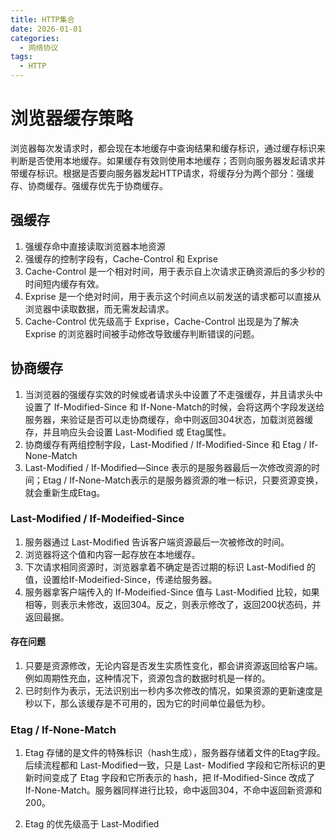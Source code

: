 ```yaml
---
title: HTTP集合
date: 2026-01-01
categories:
  - 网络协议
tags:
  - HTTP
---
```


# 浏览器缓存策略
浏览器每次发请求时，都会现在本地缓存中查询结果和缓存标识，通过缓存标识来判断是否使用本地缓存。如果缓存有效则使用本地缓存；否则向服务器发起请求并带缓存标识。根据是否要向服务器发起HTTP请求，将缓存分为两个部分：强缓存、协商缓存。强缓存优先于协商缓存。

## 强缓存

1. 强缓存命中直接读取浏览器本地资源
2. 强缓存的控制字段有，Cache-Control 和 Exprise
3. Cache-Control 是一个相对时间，用于表示自上次请求正确资源后的多少秒的时间短内缓存有效。
4. Exprise 是一个绝对时间，用于表示这个时间点以前发送的请求都可以直接从浏览器中读取数据，而无需发起请求。
5. Cache-Control 优先级高于 Exprise，Cache-Control 出现是为了解决 Exprise 的浏览器时间被手动修改导致缓存判断错误的问题。


## 协商缓存
1. 当浏览器的强缓存实效的时候或者请求头中设置了不走强缓存，并且请求头中设置了 If-Modified-Since 和 If-None-Match的时候，会将这两个字段发送给服务器，来验证是否可以走协商缓存，命中则返回304状态，加载浏览器缓存，并且响应头会设置 Last-Modified 或 Etag属性。
2. 协商缓存有两组控制字段，Last-Modified / If-Modified-Since 和 Etag / If-None-Match
3. Last-Modified / If-Modified—Since 表示的是服务器最后一次修改资源的时间；Etag / If-None-Match表示的是服务器资源的唯一标识，只要资源变换，就会重新生成Etag。

### Last-Modified / If-Modeified-Since
1. 服务器通过 Last-Modified 告诉客户端资源最后一次被修改的时间。
2. 浏览器将这个值和内容一起存放在本地缓存。
3. 下次请求相同资源时，浏览器拿着不确定是否过期的标识 Last-Modified 的值，设置给If-Modeified-Since，传递给服务器。
4. 服务器拿客户端传入的 If-Modeified-Since 值与 Last-Modified 比较，如果相等，则表示未修改，返回304。反之，则表示修改了，返回200状态码，并返回最据。

#### 存在问题
1. 只要是资源修改，无论内容是否发生实质性变化，都会讲资源返回给客户端。例如周期性充血，这种情况下，资源包含的数据时机是一样的。
2. 已时刻作为表示，无法识别出一秒内多次修改的情况，如果资源的更新速度是秒以下，那么该缓存是不可用的，因为它的时间单位最低为秒。


### Etag / If-None-Match
1. Etag 存储的是文件的特殊标识（hash生成），服务器存储着文件的Etag字段。后续流程都和 Last-Modified一致，只是 Last- Modified 字段和它所标识的更新时间变成了 Etag 字段和它所表示的 hash，把 If-Modified-Since 改成了 If-None-Match。服务器同样进行比较，命中返回304，不命中返回新资源和200。

2. Etag 的优先级高于 Last-Modified
